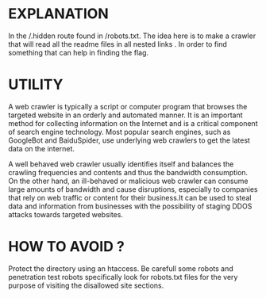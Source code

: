 # EXPLANATION

In the /.hidden route found in /robots.txt.
The idea here is to make a crawler that will read all the readme files in all nested links . In order to find something that can help in finding the flag.

# UTILITY

A web crawler is typically a script or computer program that browses the targeted website in an orderly and automated manner. It is an important method for collecting information on the Internet and is a critical component of search engine technology. Most popular search engines, such as GoogleBot and BaiduSpider, use underlying web crawlers to get the latest data on the internet.

A well behaved web crawler usually identifies itself and balances the crawling frequencies and contents and thus the bandwidth consumption. On the other hand, an ill-behaved or malicious web crawler can consume large amounts of bandwidth and cause disruptions, especially to companies that rely on web traffic or content for their business.It can be used to steal data and information from businesses with the possibility of staging DDOS attacks towards targeted websites.

# HOW TO AVOID ?

Protect the directory using an htaccess.
Be carefull some robots and penetration test robots specifically look for robots.txt files for the very purpose of visiting the disallowed site sections.